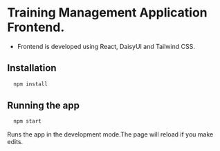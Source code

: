 # Training Management Application Frontend.
- Frontend is developed using React, DaisyUI and Tailwind CSS.

## Installation

  ```cmd
    npm install
  ```

## Running the app

  ```cmd
    npm start
  ```

Runs the app in the development mode.The page will reload if you make edits.